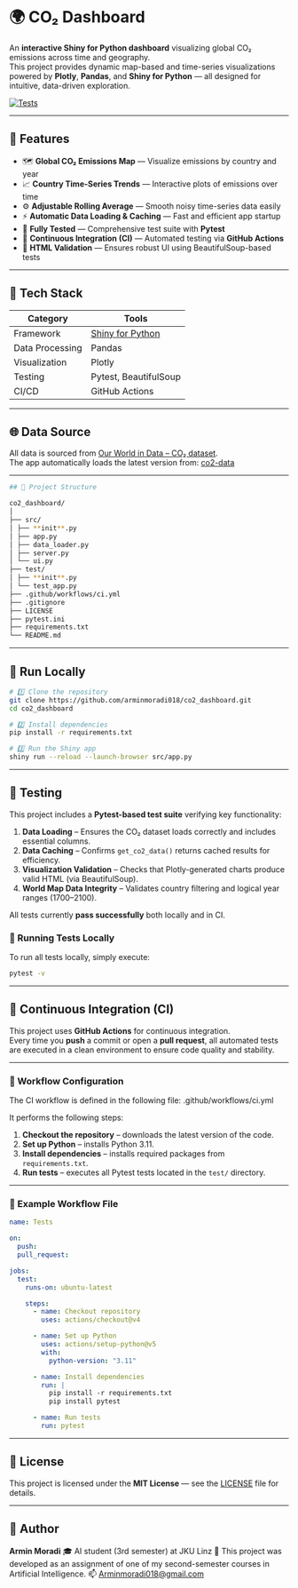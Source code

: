 # 🌍 CO₂ Dashboard

An **interactive Shiny for Python dashboard** visualizing global CO₂ emissions across time and geography.  
This project provides dynamic map-based and time-series visualizations powered by **Plotly**, **Pandas**, and **Shiny for Python** — all designed for intuitive, data-driven exploration.

[![Tests](https://github.com/arminmoradi018/co2_dashboard/actions/workflows/ci.yml/badge.svg)](https://github.com/arminmoradi018/co2_dashboard/actions/workflows/ci.yml)

---

## 🚀 Features

- 🗺️ **Global CO₂ Emissions Map** — Visualize emissions by country and year
- 📈 **Country Time-Series Trends** — Interactive plots of emissions over time
- ⚙️ **Adjustable Rolling Average** — Smooth noisy time-series data easily
- ⚡ **Automatic Data Loading & Caching** — Fast and efficient app startup
- 🧪 **Fully Tested** — Comprehensive test suite with **Pytest**
- 🤖 **Continuous Integration (CI)** — Automated testing via **GitHub Actions**
- 🧼 **HTML Validation** — Ensures robust UI using BeautifulSoup-based tests

---

## 🧠 Tech Stack

| Category        | Tools                                          |
| --------------- | ---------------------------------------------- |
| Framework       | [Shiny for Python](https://shiny.posit.co/py/) |
| Data Processing | Pandas                                         |
| Visualization   | Plotly                                         |
| Testing         | Pytest, BeautifulSoup                          |
| CI/CD           | GitHub Actions                                 |

---

## 🌐 Data Source

All data is sourced from [Our World in Data – CO₂ dataset](https://ourworldindata.org/co2-and-greenhouse-gas-emissions).  
The app automatically loads the latest version from:
[co2-data](https://raw.githubusercontent.com/owid/co2-data/master/owid-co2-data.csv)

---
```bash
## 🧩 Project Structure

co2_dashboard/
│
├── src/
│ ├── **init**.py
│ ├── app.py
│ ├── data_loader.py
│ ├── server.py
│ └── ui.py
├── test/
│ ├── **init**.py
│ └── test_app.py
├── .github/workflows/ci.yml
├── .gitignore
├── LICENSE
├── pytest.ini
├── requirements.txt
└── README.md
```
---

## 🧪 Run Locally

```bash
# 1️⃣ Clone the repository
git clone https://github.com/arminmoradi018/co2_dashboard.git
cd co2_dashboard

# 2️⃣ Install dependencies
pip install -r requirements.txt

# 3️⃣ Run the Shiny app
shiny run --reload --launch-browser src/app.py

```

---

## 🧪 Testing

This project includes a **Pytest-based test suite** verifying key functionality:

1. **Data Loading** – Ensures the CO₂ dataset loads correctly and includes essential columns.
2. **Data Caching** – Confirms `get_co2_data()` returns cached results for efficiency.
3. **Visualization Validation** – Checks that Plotly-generated charts produce valid HTML (via BeautifulSoup).
4. **World Map Data Integrity** – Validates country filtering and logical year ranges (1700–2100).

All tests currently **pass successfully** both locally and in CI.

### 🧰 Running Tests Locally

To run all tests locally, simply execute:

```bash
pytest -v

```

---

## 🤖 Continuous Integration (CI)

This project uses **GitHub Actions** for continuous integration.  
Every time you **push** a commit or open a **pull request**, all automated tests are executed in a clean environment to ensure code quality and stability.

---

### 🧱 Workflow Configuration

The CI workflow is defined in the following file:
.github/workflows/ci.yml

It performs the following steps:

1. **Checkout the repository** – downloads the latest version of the code.
2. **Set up Python** – installs Python 3.11.
3. **Install dependencies** – installs required packages from `requirements.txt`.
4. **Run tests** – executes all Pytest tests located in the `test/` directory.

---

### 🧩 Example Workflow File

```yaml
name: Tests

on:
  push:
  pull_request:

jobs:
  test:
    runs-on: ubuntu-latest

    steps:
      - name: Checkout repository
        uses: actions/checkout@v4

      - name: Set up Python
        uses: actions/setup-python@v5
        with:
          python-version: "3.11"

      - name: Install dependencies
        run: |
          pip install -r requirements.txt
          pip install pytest

      - name: Run tests
        run: pytest
```

---

## 📄 License

This project is licensed under the **MIT License** — see the [LICENSE](./LICENSE) file for details.

---

## 👤 Author

**Armin Moradi**
🎓 AI student (3rd semester) at JKU Linz
📘 This project was developed as an assignment of one of my second-semester courses in Artificial Intelligence.
📫 Arminmoradi018@gmail.com
